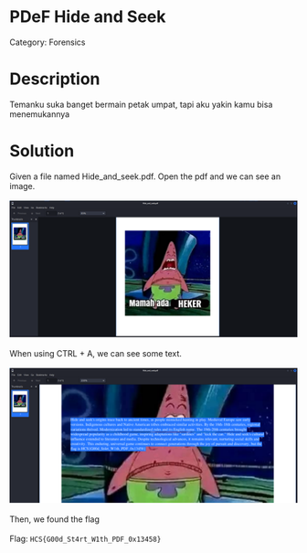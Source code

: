 # PDeF Hide and Seek
Category: Forensics
# Description
Temanku suka banget bermain petak umpat, tapi aku yakin kamu bisa menemukannya
# Solution
Given a file named Hide_and_seek.pdf. Open the pdf and we can see an image. <br> <br>
![POC 1](images/POC%201.png) <br> <br>
When using CTRL + A, we can see some text. <br> <br>
![POC 2](images/POC%202.png) <br> <br>
Then, we found the flag <br> <br>
Flag: `HCS{G00d_St4rt_W1th_PDF_0x13458}`
